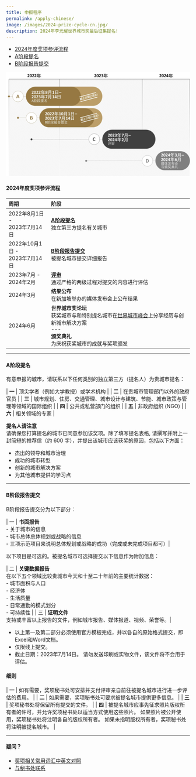 ```yaml
---
title: 申报程序
permalink: /apply-chinese/
image: /images/2024-prize-cycle-cn.jpg/
description: 2024年李光耀世界城市奖最后征集提名!
---
```


- [2024年度奖项参评流程](#2024年度奖项参评流程) 
- [A阶段提名](#a阶段提名)
- [B阶段报告提交](#b阶段报告提交) 

![2024年度奖项周期](/images/2024-prize-cycle-cn.jpg)

#### **2024年度奖项参评流程**

| 周期 | 阶段 |
| :--- | :--- |
| 2022年8月1日 - <br>2023年7月14日 | **[A阶段提名](#a阶段提名)** <br> 独立第三方提名有关城市 |
| 2022年10月1日 - <br>2023年7月14日 | **[B阶段报告提交](#b阶段报告提交)** <br> 被提名城市提交详细报告 |
| 2023年7月 - <br>2024年2月 | **[评审](/evaluations-chinese/)** <br> 通过严格的两级过程对提交的内容进行评估 |
| 2024年3月 | **结果公布** <br> 在新加坡举办的媒体发布会上公布结果 |
| 2024年6月 | **世界城市奖论坛** <br> 获奖城市与和特别提名城市在[世界城市峰会](https://www.worldcitiessummit.com.sg)上分享经历与创新城市解决方案 <br> --- <br> **颁奖典礼** <br> 为庆祝获奖城市的成就与奖项颁发 |

---

#### **A阶段提名**

有意申报的城市，请联系以下任何类别的独立第三方（提名人）为贵城市提名：

| **一** |  顶尖学者（例如大学教授）或学术机构 |
| **二** |  在贵城市管理部门以外的政府官员 |
| **三** |  城市规划、住房、交通管理、城市设计与建筑、节能、城市政策与管理等领域的国际组织 |
| **四** |  公共或私营部门的组织 |
| **五** |  非政府组织 (NGO) |
| **六** |  相关领域的专家 |

**提名人请注意**<br>
请确保您打算提名的城市已同意参加该奖项。除了填写提名表格, 请撰写并附上一封简短的推荐信（约 600 字），并提出该城市应该获奖的原因，包括以下方面：

- 杰出的领导和城市治理
- 成功的城市转型
- 创新的城市解决方案
- 为其他城市提供的学习点

---

#### **B阶段报告提交**

B阶段报告提交分为以下部分：

| 一 | **书面报告** <br> - 关于城市的信息 <br> - 城市总体总体规划或战略的信息 <br> - 三项示范项目来说明总体规划或战略的成功（完成或未完成项目都可）|

以下项目是可选的。被提名城市可选择提交以下信息作为附加信息：

| 二 | **关键数据报告** <br> 在以下五个领域比较贵城市今天和十至二十年前的主要统计数据：<br> - 城市面积与人口 <br> - 经济体 <br> - 生活质量 <br> - 日常通勤的模式划分 <br> - 可持续性 |
| 三 | **证明文件** <br> 支持或丰富以上报告的文件，例如城市报告、媒体报道、视频、荣誉等。|

- 以上第一及第二部分必须使用官方模板完成，并以各自的原始格式提交，即Excel和Word文档。
- 仅限线上提交。
- 截止日期：2023年7月14日。 请勿发送印刷或实物文件，该文件将不会用于评估。

#### **细则**

| **一** | 如有需要，奖项秘书处可安排并支付评审亲自前往被提名城市进行进一步评估的费用。 |
| **二** | 如果需要，奖项秘书处可要求被提名城市提供更多信息。 | 
| **三** | 奖项秘书处将保留所有提交的文件。 | 
| **四** | 被提名城市应事先征求照片版权所有者的许可，并允许奖项秘书处以适当方式使用这些照片。 如果照片被公开使用，奖项秘书处将注明各自的版权所有者。 如果未指明版权所有者，奖项秘书处将注明被提名城市。 | 

---

#### **疑问？**

- [奖项相关常用词汇中英文对照](/glossary-chinese/)
- [与秘书处联系](/feedback-chinese/)
